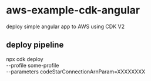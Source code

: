 # aws-example-cdk-angular
deploy simple angular app to AWS using CDK V2

## deploy pipeline

npx cdk deploy    \
--profile some-profile   \
--parameters codeStarConnectionArnParam=XXXXXXXX


